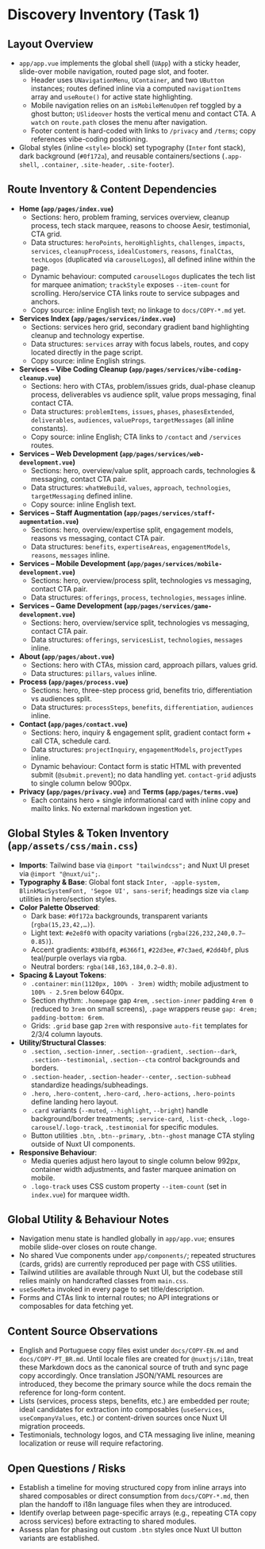 # Discovery Inventory (Task 1)

## Layout Overview
- `app/app.vue` implements the global shell (`UApp`) with a sticky header, slide-over mobile navigation, routed page slot, and footer.
  - Header uses `UNavigationMenu`, `UContainer`, and two `UButton` instances; routes defined inline via a computed `navigationItems` array and `useRoute()` for active state highlighting.
  - Mobile navigation relies on an `isMobileMenuOpen` ref toggled by a ghost button; `USlideover` hosts the vertical menu and contact CTA. A `watch` on `route.path` closes the menu after navigation.
  - Footer content is hard-coded with links to `/privacy` and `/terms`; copy references vibe-coding positioning.
- Global styles (inline `<style>` block) set typography (`Inter` font stack), dark background (`#0f172a`), and reusable containers/sections (`.app-shell`, `.container`, `.site-header`, `.site-footer`).

## Route Inventory & Content Dependencies
- **Home (`app/pages/index.vue`)**
  - Sections: hero, problem framing, services overview, cleanup process, tech stack marquee, reasons to choose Aesir, testimonial, CTA grid.
  - Data structures: `heroPoints`, `heroHighlights`, `challenges`, `impacts`, `services`, `cleanupProcess`, `idealCustomers`, `reasons`, `finalCtas`, `techLogos` (duplicated via `carouselLogos`), all defined inline within the page.
  - Dynamic behaviour: computed `carouselLogos` duplicates the tech list for marquee animation; `trackStyle` exposes `--item-count` for scrolling. Hero/service CTA links route to service subpages and anchors.
  - Copy source: inline English text; no linkage to `docs/COPY-*.md` yet.
- **Services Index (`app/pages/services/index.vue`)**
  - Sections: services hero grid, secondary gradient band highlighting cleanup and technology expertise.
  - Data structures: `services` array with focus labels, routes, and copy located directly in the page script.
  - Copy source: inline English strings.
- **Services – Vibe Coding Cleanup (`app/pages/services/vibe-coding-cleanup.vue`)**
  - Sections: hero with CTAs, problem/issues grids, dual-phase cleanup process, deliverables vs audience split, value props messaging, final contact CTA.
  - Data structures: `problemItems`, `issues`, `phases`, `phasesExtended`, `deliverables`, `audiences`, `valueProps`, `targetMessages` (all inline constants).
  - Copy source: inline English; CTA links to `/contact` and `/services` routes.
- **Services – Web Development (`app/pages/services/web-development.vue`)**
  - Sections: hero, overview/value split, approach cards, technologies & messaging, contact CTA pair.
  - Data structures: `whatWeBuild`, `values`, `approach`, `technologies`, `targetMessaging` defined inline.
  - Copy source: inline English text.
- **Services – Staff Augmentation (`app/pages/services/staff-augmentation.vue`)**
  - Sections: hero, overview/expertise split, engagement models, reasons vs messaging, contact CTA pair.
  - Data structures: `benefits`, `expertiseAreas`, `engagementModels`, `reasons`, `messages` inline.
- **Services – Mobile Development (`app/pages/services/mobile-development.vue`)**
  - Sections: hero, overview/process split, technologies vs messaging, contact CTA pair.
  - Data structures: `offerings`, `process`, `technologies`, `messages` inline.
- **Services – Game Development (`app/pages/services/game-development.vue`)**
  - Sections: hero, overview/service split, technologies vs messaging, contact CTA pair.
  - Data structures: `offerings`, `servicesList`, `technologies`, `messages` inline.
- **About (`app/pages/about.vue`)**
  - Sections: hero with CTAs, mission card, approach pillars, values grid.
  - Data structures: `pillars`, `values` inline.
- **Process (`app/pages/process.vue`)**
  - Sections: hero, three-step process grid, benefits trio, differentiation vs audiences split.
  - Data structures: `processSteps`, `benefits`, `differentiation`, `audiences` inline.
- **Contact (`app/pages/contact.vue`)**
  - Sections: hero, inquiry & engagement split, gradient contact form + call CTA, schedule card.
  - Data structures: `projectInquiry`, `engagementModels`, `projectTypes` inline.
  - Dynamic behaviour: Contact form is static HTML with prevented submit (`@submit.prevent`); no data handling yet. `contact-grid` adjusts to single column below 900px.
- **Privacy (`app/pages/privacy.vue`)** and **Terms (`app/pages/terms.vue`)**
  - Each contains hero + single informational card with inline copy and mailto links. No external markdown ingestion yet.

## Global Styles & Token Inventory (`app/assets/css/main.css`)
- **Imports**: Tailwind base via `@import "tailwindcss";` and Nuxt UI preset via `@import "@nuxt/ui";`.
- **Typography & Base**: Global font stack `Inter, -apple-system, BlinkMacSystemFont, 'Segoe UI', sans-serif`; headings size via `clamp` utilities in hero/section styles.
- **Color Palette Observed**:
  - Dark base: `#0f172a` backgrounds, transparent variants (`rgba(15,23,42,…)`).
  - Light text: `#e2e8f0` with opacity variations (`rgba(226,232,240,0.7–0.85)`).
  - Accent gradients: `#38bdf8`, `#6366f1`, `#22d3ee`, `#7c3aed`, `#2dd4bf`, plus teal/purple overlays via rgba.
  - Neutral borders: `rgba(148,163,184,0.2–0.8)`.
- **Spacing & Layout Tokens**:
  - `.container`: `min(1120px, 100% - 3rem)` width; mobile adjustment to `100% - 2.5rem` below 640px.
  - Section rhythm: `.homepage` gap `4rem`, `.section-inner` padding `4rem 0` (reduced to `3rem` on small screens), `.page` wrappers reuse `gap: 4rem; padding-bottom: 6rem`.
  - Grids: `.grid` base gap `2rem` with responsive `auto-fit` templates for 2/3/4 column layouts.
- **Utility/Structural Classes**:
  - `.section`, `.section-inner`, `.section--gradient`, `.section--dark`, `.section--testimonial`, `.section--cta` control backgrounds and borders.
  - `.section-header`, `.section-header--center`, `.section-subhead` standardize headings/subheadings.
  - `.hero`, `.hero-content`, `.hero-card`, `.hero-actions`, `.hero-points` define landing hero layout.
  - `.card` variants (`--muted`, `--highlight`, `--bright`) handle background/border treatments; `.service-card`, `.list-check`, `.logo-carousel`/`.logo-track`, `.testimonial` for specific modules.
  - Button utilities `.btn`, `.btn--primary`, `.btn--ghost` manage CTA styling outside of Nuxt UI components.
- **Responsive Behaviour**:
  - Media queries adjust hero layout to single column below 992px, container width adjustments, and faster marquee animation on mobile.
  - `.logo-track` uses CSS custom property `--item-count` (set in `index.vue`) for marquee width.

## Global Utility & Behaviour Notes
- Navigation menu state is handled globally in `app/app.vue`; ensures mobile slide-over closes on route change.
- No shared Vue components under `app/components/`; repeated structures (cards, grids) are currently reproduced per page with CSS utilities.
- Tailwind utilities are available through Nuxt UI, but the codebase still relies mainly on handcrafted classes from `main.css`.
- `useSeoMeta` invoked in every page to set title/description.
- Forms and CTAs link to internal routes; no API integrations or composables for data fetching yet.

## Content Source Observations
- English and Portuguese copy files exist under `docs/COPY-EN.md` and `docs/COPY-PT_BR.md`. Until locale files are created for `@nuxtjs/i18n`, treat these Markdown docs as the canonical source of truth and sync page copy accordingly. Once translation JSON/YAML resources are introduced, they become the primary source while the docs remain the reference for long-form content.
- Lists (services, process steps, benefits, etc.) are embedded per route; ideal candidates for extraction into composables (`useServices`, `useCompanyValues`, etc.) or content-driven sources once Nuxt UI migration proceeds.
- Testimonials, technology logos, and CTA messaging live inline, meaning localization or reuse will require refactoring.

## Open Questions / Risks
- Establish a timeline for moving structured copy from inline arrays into shared composables or direct consumption from `docs/COPY-*.md`, then plan the handoff to i18n language files when they are introduced.
- Identify overlap between page-specific arrays (e.g., repeating CTA copy across services) before extracting to shared modules.
- Assess plan for phasing out custom `.btn` styles once Nuxt UI button variants are established.
